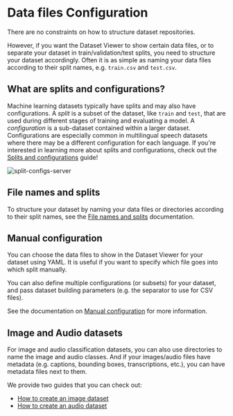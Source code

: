 # Data files Configuration

There are no constraints on how to structure dataset repositories.

However, if you want the Dataset Viewer to show certain data files, or to separate your dataset in train/validation/test splits, you need to structure your dataset accordingly.
Often it is as simple as naming your data files according to their split names, e.g. `train.csv` and `test.csv`.

## What are splits and configurations?

Machine learning datasets typically have splits and may also have configurations. A _split_ is a subset of the dataset, like `train` and `test`, that are used during different stages of training and evaluating a model. A _configuration_ is a sub-dataset contained within a larger dataset. Configurations are especially common in multilingual speech datasets where there may be a different configuration for each language. If you're interested in learning more about splits and configurations, check out the [Splits and configurations](https://huggingface.co/docs/datasets-server/configs_and_splits) guide!

![split-configs-server](https://huggingface.co/datasets/huggingface/documentation-images/resolve/main/split-configs-server.gif)

## File names and splits

To structure your dataset by naming your data files or directories according to their split names, see the [File names and splits](./datasets-file-names-and-splits) documentation.

## Manual configuration

You can choose the data files to show in the Dataset Viewer for your dataset using YAML.
It is useful if you want to specify which file goes into which split manually.

You can also define multiple configurations (or subsets) for your dataset, and pass dataset building parameters (e.g. the separator to use for CSV files).

See the documentation on [Manual configuration](./datasets-manual-configuration) for more information.

## Image and Audio datasets

For image and audio classification datasets, you can also use directories to name the image and audio classes.
And if your images/audio files have metadata (e.g. captions, bounding boxes, transcriptions, etc.), you can have metadata files next to them.

We provide two guides that you can check out:

- [How to create an image dataset](./datasets-image)
- [How to create an audio dataset](https://huggingface.co/docs/datasets/audio_dataset)
